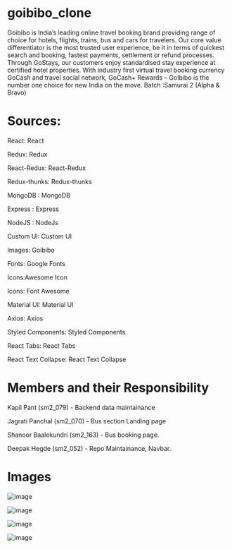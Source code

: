 # goibibo_clone

Goibibo is India’s leading online travel booking brand providing range of choice for hotels, flights, trains, bus and cars for travelers. Our core value differentiator is the most trusted user experience, be it in terms of quickest search and booking, fastest payments, settlement or refund processes. Through GoStays, our customers enjoy standardised stay experience at certified hotel properties. With industry first virtual travel booking currency GoCash and travel social network, GoCash+ Rewards – GoIbibo is the number one choice for new India on the move.
Batch :Samurai 2 (Alpha & Bravo)

# Sources:

React: React

Redux: Redux

React-Redux: React-Redux

Redux-thunks: Redux-thunks

MongoDB : MongoDB

Express : Express

NodeJS : NodeJs

Custom UI: Custom UI

Images: Goibibo

Fonts: Google Fonts

Icons:Awesome Icon

Icons: Font Awesome

Material UI: Material UI

Axios: Axios

Styled Components: Styled Components

React Tabs: React Tabs

React Text Collapse: React Text Collapse

# Members and their Responsibility

Kapil Pant (sm2_079) - Backend data maintainance

Jagrati Panchal (sm2_070) - Bus section Landing page

Shanoor Baalekundri (sm2_163) - Bus booking page.

Deepak Hegde (sm2_052) - Repo Maintainance, Navbar.

# Images
![image](https://user-images.githubusercontent.com/77038788/127657570-91658525-9cd7-4b78-90a6-e1e682f11683.png)


![image](https://user-images.githubusercontent.com/77038788/127657750-4094c4fc-8096-4a8e-8bb3-dfe364523541.png)


![image](https://user-images.githubusercontent.com/77038788/127658120-7f979bb0-946e-414e-9d71-34fe199a8cc5.png)


![image](https://user-images.githubusercontent.com/77038788/127657948-09373cf6-0f2c-4d79-99da-804b41aa2189.png)



